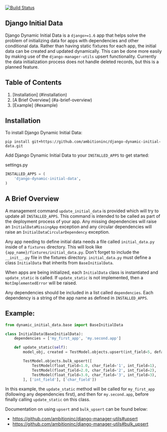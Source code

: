 [![Build Status](https://travis-ci.org/ambitioninc/django-dynamic-initial-data.png)](https://travis-ci.org/ambitioninc/django-dynamic-initial-data)
## Django Initial Data

Django Dynamic Initial Data is a `django>=1.6` app that helps solve the problem of initializing data for apps with
dependencies and other conditional data. Rather than having static fixtures for each app, the initial data
can be created and updated dynamically. This can be done more easily by making use of the `django-manager-utils`
upsert functionality. Currently the data initialization process does not handle deleted records, but this is
a planned feature.

## Table of Contents

1. [Installation] (#installation)
1. [A Brief Overview] (#a-brief-overview)
1. [Example] (#example)

## Installation
To install Django Dynamic Initial Data:

```shell
pip install git+https://github.com/ambitioninc/django-dynamic-initial-data.git
```

Add Django Dynamic Initial Data to your `INSTALLED_APPS` to get started:

settings.py
```python
INSTALLED_APPS = (
    'django-dynamic-initial-data',
)
```

## A Brief Overview

A management command `update_initial_data` is provided which will try to update all `INSTALLED_APPS`. This
command is intended to be called as part of the deployment process of your app. Any missing dependencies
will raise an `InitialDataMissingApp` exception and any circular dependencies will raise an
`InitialDataCircularDependency` exception.

Any app needing to define initial data needs a file called `initial_data.py` inside of a `fixtures`
directory. This will look like `{app_name}/fixtures/initial_data.py`. Don't forget to include
the `__init__.py` file in the fixtures directory. `initial_data.py` must define a class `InitialData`
that inherits from `BaseInitialData`.

When apps are being initialized, each `InitialData` class is instantiated and `update_static` is called.
If `update_static` is not implemented, then a `NotImplementedError` will be raised.

Any dependencies should be included in a list called `dependencies`. Each dependency is a string
of the app name as defined in `INSTALLED_APPS`.

## Example:

```python
from dynamic_initial_data.base import BaseInitialData

class InitialData(BaseInitialData):
    dependencies = ['my_first_app', 'my.second.app']

    def update_static(self):
        model_obj, created = TestModel.objects.upsert(int_field=5, defaults={'float_field': 2.0})

        TestModel.objects.bulk_upsert([
            TestModel(float_field=1.0, char_field='1', int_field=1),
            TestModel(float_field=2.0, char_field='2', int_field=2),
            TestModel(float_field=3.0, char_field='3', int_field=3),
        ], ['int_field'], ['char_field'])
```
In this example, the `update_static` method will be called for `my_first_app` (following any dependencies first),
and then for `my.second.app`, before finally calling `update_static` on this class.

Documentation on using `upsert` and `bulk_upsert` can be found below:
- https://github.com/ambitioninc/django-manager-utils#upsert
- https://github.com/ambitioninc/django-manager-utils#bulk_upsert
